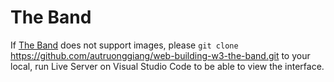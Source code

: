 # The Band

If [The Band](https://autruonggiang.github.io/web-building-w3-the-band/) does not support images, please `git clone` https://github.com/autruonggiang/web-building-w3-the-band.git to your local, run Live Server on Visual Studio Code to be able to view the interface.